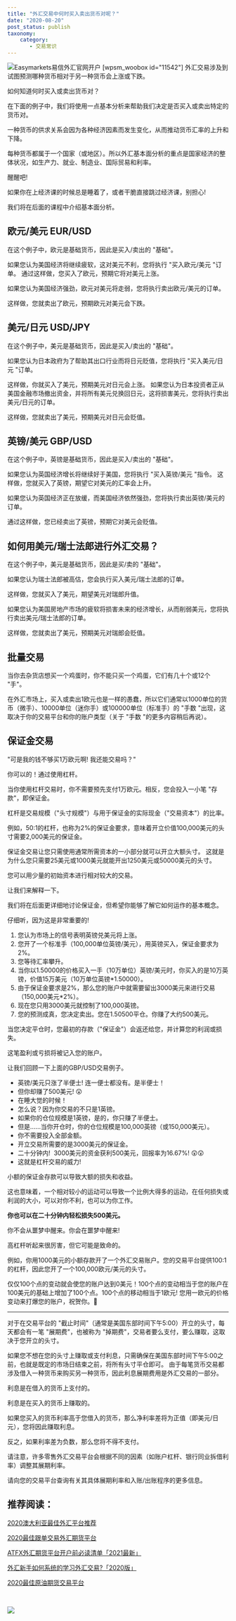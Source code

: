 ```yaml
---
title: "外汇交易中何时买入卖出货币对呢？"
date: "2020-08-20"
post_status: publish
taxonomy:
    category: 
       - 交易常识
---
```


![Easymarkets易信外汇官网开户](https://cdn.fendou.la/welaowei8/2020/05/easyMarkets.svg) \[wpsm\_woobox id="11542"\] 外汇交易涉及到试图预测哪种货币相对于另一种货币会上涨或下跌。

如何知道何时买入或卖出货币对？

在下面的例子中，我们将使用一点基本分析来帮助我们决定是否买入或卖出特定的货币对。

一种货币的供求关系会因为各种经济因素而发生变化，从而推动货币汇率的上升和下降。

每种货币都属于一个国家（或地区）。所以外汇基本面分析的重点是国家经济的整体状况，如生产力、就业、制造业、国际贸易和利率。

醒醒吧!

如果你在上经济课的时候总是睡着了，或者干脆直接跳过经济课，别担心!

我们将在后面的课程中介绍基本面分析。

## 欧元/美元 EUR/USD

在这个例子中，欧元是基础货币，因此是买入/卖出的 "基础"。

如果您认为美国经济将继续疲软，这对美元不利，您将执行 "买入欧元/美元 "订单。 通过这样做，您买入了欧元，预期它将对美元上涨。

如果您认为美国经济强劲，欧元对美元将走弱，您将执行卖出欧元/美元的订单。

这样做，您就卖出了欧元，预期欧元对美元会下跌。

## 美元/日元 USD/JPY

在这个例子中，美元是基础货币，因此是买入/卖出的 "基础"。

如果您认为日本政府为了帮助其出口行业而将日元贬值，您将执行 "买入美元/日元 "订单。

这样做，你就买入了美元，预期美元对日元会上涨。 如果您认为日本投资者正从美国金融市场撤出资金，并将所有美元兑换回日元，这将损害美元，您将执行卖出美元/日元的订单。

这样做，您就卖出了美元，预期美元对日元会贬值。

## 英镑/美元 GBP/USD

在这个例子中，英镑是基础货币，因此是买入/卖出的 "基础"。

如果您认为英国经济增长将继续好于美国，您将执行 "买入英镑/美元 "指令。 这样做，您就买入了英镑，期望它对美元的汇率会上升。

如果您认为英国经济正在放缓，而美国经济依然强劲，您将执行卖出英镑/美元的订单。

通过这样做，您已经卖出了英镑，预期它对美元会贬值。

## 如何用美元/瑞士法郎进行外汇交易？

在这个例子中，美元是基础货币，因此是买/卖的 "基础"。

如果您认为瑞士法郎被高估，您会执行买入美元/瑞士法郎的订单。

这样做，您就买入了美元，期望美元对瑞郎升值。

如果您认为美国房地产市场的疲软将损害未来的经济增长，从而削弱美元，您将执行卖出美元/瑞士法郎的订单。

这样做，您就卖出了美元，预期美元对瑞郎会贬值。

## 批量交易

当你去杂货店想买一个鸡蛋时，你不能只买一个鸡蛋，它们有几十个或12个 "手"。

在外汇市场上，买入或卖出1欧元也是一样的愚蠢，所以它们通常以1000单位的货币（微手）、10000单位（迷你手）或100000单位（标准手）的 "手数 "出现，这取决于你的交易平台和你的账户类型（关于 "手数 "的更多内容稍后再说）。

## 保证金交易

"可是我的钱不够买1万欧元啊! 我还能交易吗？"

你可以的！通过使用杠杆。

当你使用杠杆交易时，你不需要预先支付1万欧元。相反，您会投入一小笔 "存款"，即保证金。

杠杆是交易规模（"头寸规模"）与用于保证金的实际现金（"交易资本"）的比率。

例如，50:1的杠杆，也称为2%的保证金要求，意味着开立价值100,000美元的头寸需要2,000美元的保证金。

保证金交易让您只需使用通常所需资本的一小部分就可以开立大额头寸。 这就是为什么您只需要25美元或1000美元就能开出1250美元或50000美元的头寸。

您可以用少量的初始资本进行相对较大的交易。

让我们来解释一下。

我们将在后面更详细地讨论保证金，但希望你能够了解它如何运作的基本概念。

仔细听，因为这是非常重要的!

1. 您认为市场上的信号表明英镑兑美元将上涨。
2. 您开了一个标准手（100,000单位英镑/美元），用英镑买入，保证金要求为2%。
3. 您等待汇率攀升。
4. 当你以1.50000的价格买入一手（10万单位）英镑/美元时，你买入的是10万英镑，价值15万美元（10万单位英镑\*1.50000）。
5. 由于保证金要求是2%，那么您的账户中就需要留出3000美元来进行交易（150,000美元\*2%）。
6. 现在您只用3000美元就控制了100,000英镑。
7. 您的预测成真，您决定卖出。您在1.50500平仓。你赚了大约500美元。

当您决定平仓时，您最初的存款（"保证金"）会返还给您，并计算您的利润或损失。

这笔盈利或亏损将被记入您的账户。

让我们回顾一下上面的GBP/USD交易例子。

- 英镑/美元只涨了半便士! 连一便士都没有。是半便士！
- 但你却赚了500美元! 😲
- 在睡大觉的时候！
- 怎么说？因为你交易的不只是1英镑。
- 如果你的仓位规模是1英镑，是的，你只赚了半便士。
- 但是......当你开仓时，你的仓位规模是100,000英镑（或150,000美元）。
- 你不需要投入全部金额。
- 开立交易所需要的是3000美元的保证金。
- 二十分钟内!  3000美元的资金获利500美元，回报率为16.67%! 😲😲
- 这就是杠杆交易的威力!

小额的保证金存款可以导致大额的损失和收益。

这也意味着，一个相对较小的运动可以导致一个比例大得多的运动，在任何损失或利润的大小，可以对你不利，也可以为你工作。

**你也可以在二十分钟内轻松损失500美元。**

你不会从噩梦中醒来。你会在噩梦中醒来!

高杠杆听起来很厉害，但它可能是致命的。

例如，你用1000美元的小额存款开了一个外汇交易账户。您的交易平台提供100:1的杠杆，因此您开了一个100,000欧元/美元的头寸。

仅仅100个点的变动就会使您的账户达到0美元！100个点的变动相当于您的账户在100美元的基础上增加了100个点。100个点的移动相当于1欧元! 您用一欧元的价格变动来打爆您的账户，祝贺你。👏

* * *

对于在交易平台的 "截止时间"（通常是美国东部时间下午5:00）开立的头寸，每天都会有一笔 "展期费"，也被称为 "掉期费"，交易者要么支付，要么赚取，这取决于您开立的头寸。

如果您不想在您的头寸上赚取或支付利息，只需确保在美国东部时间下午5:00之前，也就是既定的市场日结束之前，将所有头寸平仓即可。 由于每笔货币交易都涉及借入一种货币来购买另一种货币，因此利息展期费用是外汇交易的一部分。

利息是在借入的货币上支付的。

利息是在买入的货币上赚取的。

如果您买入的货币利率高于您借入的货币，那么净利率差将为正值（即美元/日元），您将因此赚取利息。

反之，如果利率差为负数，那么您将不得不支付。

请注意，许多零售外汇交易平台会根据不同的因素（如账户杠杆、银行同业拆借利率）调整其展期利率。

请向您的交易平台查询有关其具体展期利率和入账/出账程序的更多信息。

## 推荐阅读：

[2020澳大利亚最佳外汇平台推荐](https://we.laowei8.com/best-australia-broker.html)

[2020最佳跟单交易外汇期货平台](https://we.laowei8.com/best-social-broker.html)

[ATFX外汇期货平台开户前必读清单「2021最新」](https://we.laowei8.com/atfx-forex-must-read.html)

[外汇新手如何系统的学习外汇交易?「2020版」](https://we.laowei8.com/how-to-learn-forex.html)

[2020最佳原油期货交易平台](https://we.laowei8.com/best-oilusd-broker.html)

 

![](https://we.laowei8.com/wp-content/uploads/2020/06/b32917bcf94def4d7387369029f11eb8.jpg)
